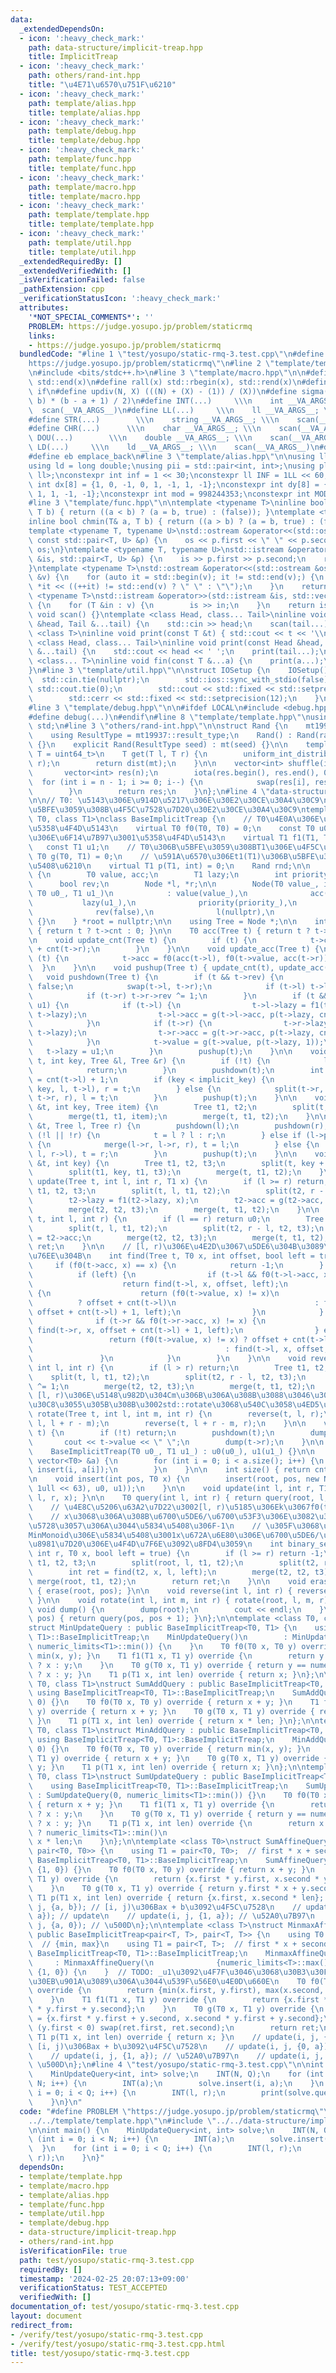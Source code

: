 ```yaml
---
data:
  _extendedDependsOn:
  - icon: ':heavy_check_mark:'
    path: data-structure/implicit-treap.hpp
    title: ImplicitTreap
  - icon: ':heavy_check_mark:'
    path: others/rand-int.hpp
    title: "\u4E71\u6570\u751F\u6210"
  - icon: ':heavy_check_mark:'
    path: template/alias.hpp
    title: template/alias.hpp
  - icon: ':heavy_check_mark:'
    path: template/debug.hpp
    title: template/debug.hpp
  - icon: ':heavy_check_mark:'
    path: template/func.hpp
    title: template/func.hpp
  - icon: ':heavy_check_mark:'
    path: template/macro.hpp
    title: template/macro.hpp
  - icon: ':heavy_check_mark:'
    path: template/template.hpp
    title: template/template.hpp
  - icon: ':heavy_check_mark:'
    path: template/util.hpp
    title: template/util.hpp
  _extendedRequiredBy: []
  _extendedVerifiedWith: []
  _isVerificationFailed: false
  _pathExtension: cpp
  _verificationStatusIcon: ':heavy_check_mark:'
  attributes:
    '*NOT_SPECIAL_COMMENTS*': ''
    PROBLEM: https://judge.yosupo.jp/problem/staticrmq
    links:
    - https://judge.yosupo.jp/problem/staticrmq
  bundledCode: "#line 1 \"test/yosupo/static-rmq-3.test.cpp\"\n#define PROBLEM \"\
    https://judge.yosupo.jp/problem/staticrmq\"\n#line 2 \"template/template.hpp\"\
    \n#include <bits/stdc++.h>\n#line 3 \"template/macro.hpp\"\n\n#define all(x) std::begin(x),\
    \ std::end(x)\n#define rall(x) std::rbegin(x), std::rend(x)\n#define elif else\
    \ if\n#define updiv(N, X) (((N) + (X) - (1)) / (X))\n#define sigma(a, b) ((a +\
    \ b) * (b - a + 1) / 2)\n#define INT(...)     \\\n    int __VA_ARGS__; \\\n  \
    \  scan(__VA_ARGS__)\n#define LL(...)     \\\n    ll __VA_ARGS__; \\\n    scan(__VA_ARGS__)\n\
    #define STR(...)        \\\n    string __VA_ARGS__; \\\n    scan(__VA_ARGS__)\n\
    #define CHR(...)      \\\n    char __VA_ARGS__; \\\n    scan(__VA_ARGS__)\n#define\
    \ DOU(...)        \\\n    double __VA_ARGS__; \\\n    scan(__VA_ARGS__)\n#define\
    \ LD(...)     \\\n    ld __VA_ARGS__; \\\n    scan(__VA_ARGS__)\n#define pb push_back\n\
    #define eb emplace_back\n#line 3 \"template/alias.hpp\"\n\nusing ll = long long;\n\
    using ld = long double;\nusing pii = std::pair<int, int>;\nusing pll = std::pair<ll,\
    \ ll>;\nconstexpr int inf = 1 << 30;\nconstexpr ll INF = 1LL << 60;\nconstexpr\
    \ int dx[8] = {1, 0, -1, 0, 1, -1, 1, -1};\nconstexpr int dy[8] = {0, 1, 0, -1,\
    \ 1, 1, -1, -1};\nconstexpr int mod = 998244353;\nconstexpr int MOD = 1e9 + 7;\n\
    #line 3 \"template/func.hpp\"\n\ntemplate <typename T>\ninline bool chmax(T& a,\
    \ T b) { return ((a < b) ? (a = b, true) : (false)); }\ntemplate <typename T>\n\
    inline bool chmin(T& a, T b) { return ((a > b) ? (a = b, true) : (false)); }\n\
    template <typename T, typename U>\nstd::ostream &operator<<(std::ostream &os,\
    \ const std::pair<T, U> &p) {\n    os << p.first << \" \" << p.second;\n    return\
    \ os;\n}\ntemplate <typename T, typename U>\nstd::istream &operator>>(std::istream\
    \ &is, std::pair<T, U> &p) {\n    is >> p.first >> p.second;\n    return is;\n\
    }\ntemplate <typename T>\nstd::ostream &operator<<(std::ostream &os, const std::vector<T>\
    \ &v) {\n    for (auto it = std::begin(v); it != std::end(v);) {\n        os <<\
    \ *it << ((++it) != std::end(v) ? \" \" : \"\");\n    }\n    return os;\n}\ntemplate\
    \ <typename T>\nstd::istream &operator>>(std::istream &is, std::vector<T> &v)\
    \ {\n    for (T &in : v) {\n        is >> in;\n    }\n    return is;\n}\ninline\
    \ void scan() {}\ntemplate <class Head, class... Tail>\ninline void scan(Head\
    \ &head, Tail &...tail) {\n    std::cin >> head;\n    scan(tail...);\n}\ntemplate\
    \ <class T>\ninline void print(const T &t) { std::cout << t << '\\n'; }\ntemplate\
    \ <class Head, class... Tail>\ninline void print(const Head &head, const Tail\
    \ &...tail) {\n    std::cout << head << ' ';\n    print(tail...);\n}\ntemplate\
    \ <class... T>\ninline void fin(const T &...a) {\n    print(a...);\n    exit(0);\n\
    }\n#line 3 \"template/util.hpp\"\n\nstruct IOSetup {\n    IOSetup() {\n      \
    \  std::cin.tie(nullptr);\n        std::ios::sync_with_stdio(false);\n       \
    \ std::cout.tie(0);\n        std::cout << std::fixed << std::setprecision(12);\n\
    \        std::cerr << std::fixed << std::setprecision(12);\n    }\n} IOSetup;\n\
    #line 3 \"template/debug.hpp\"\n\n#ifdef LOCAL\n#include <debug.hpp>\n#else\n\
    #define debug(...)\n#endif\n#line 8 \"template/template.hpp\"\nusing namespace\
    \ std;\n#line 3 \"others/rand-int.hpp\"\n\nstruct Rand {\n    mt19937 mt;\n\n\
    \    using ResultType = mt19937::result_type;\n    Rand() : Rand(random_device()())\
    \ {}\n    explicit Rand(ResultType seed) : mt(seed) {}\n\n    template <typename\
    \ T = uint64_t>\n    T get(T l, T r) {\n        uniform_int_distribution<T> dist(l,\
    \ r);\n        return dist(mt);\n    }\n\n    vector<int> shuffle(int n) {\n \
    \       vector<int> res(n);\n        iota(res.begin(), res.end(), 0);\n      \
    \  for (int i = n - 1; i >= 0; i--) {\n            swap(res[i], res[get(0, i)]);\n\
    \        }\n        return res;\n    }\n};\n#line 4 \"data-structure/implicit-treap.hpp\"\
    \n\n// T0: \u5143\u306E\u914D\u5217\u306E\u30E2\u30CE\u30A4\u30C9\n// T1: T0\u306B\
    \u5BFE\u3059\u308B\u4F5C\u7528\u7D20\u30E2\u30CE\u30A4\u30C9\ntemplate <class\
    \ T0, class T1>\nclass BaseImplicitTreap {\n    // T0\u4E0A\u306E\u6F14\u7B97\u3001\
    \u5358\u4F4D\u5143\n    virtual T0 f0(T0, T0) = 0;\n    const T0 u0;\n    // T1\u4E0A\
    \u306E\u6F14\u7B97\u3001\u5358\u4F4D\u5143\n    virtual T1 f1(T1, T1) = 0;\n \
    \   const T1 u1;\n    // T0\u306B\u5BFE\u3059\u308BT1\u306E\u4F5C\u7528\n    virtual\
    \ T0 g(T0, T1) = 0;\n    // \u591A\u6570\u306Et1(T1)\u306B\u5BFE\u3059\u308Bf1\u306E\
    \u5408\u6210\n    virtual T1 p(T1, int) = 0;\n    Rand rnd;\n\n    struct Node\
    \ {\n        T0 value, acc;\n        T1 lazy;\n        int priority, cnt;\n  \
    \      bool rev;\n        Node *l, *r;\n\n        Node(T0 value_, int priority_,\
    \ T0 u0_, T1 u1_)\n            : value(value_),\n              acc(u0_),\n   \
    \           lazy(u1_),\n              priority(priority_),\n              cnt(1),\n\
    \              rev(false),\n              l(nullptr),\n              r(nullptr)\
    \ {}\n    } *root = nullptr;\n\n    using Tree = Node *;\n\n    int cnt(Tree t)\
    \ { return t ? t->cnt : 0; }\n\n    T0 acc(Tree t) { return t ? t->acc : u0; }\n\
    \n    void update_cnt(Tree t) {\n        if (t) {\n            t->cnt = 1 + cnt(t->l)\
    \ + cnt(t->r);\n        }\n    }\n\n    void update_acc(Tree t) {\n        if\
    \ (t) {\n            t->acc = f0(acc(t->l), f0(t->value, acc(t->r)));\n      \
    \  }\n    }\n\n    void pushup(Tree t) { update_cnt(t), update_acc(t); }\n\n \
    \   void pushdown(Tree t) {\n        if (t && t->rev) {\n            t->rev =\
    \ false;\n            swap(t->l, t->r);\n            if (t->l) t->l->rev ^= 1;\n\
    \            if (t->r) t->r->rev ^= 1;\n        }\n        if (t && t->lazy !=\
    \ u1) {\n            if (t->l) {\n                t->l->lazy = f1(t->l->lazy,\
    \ t->lazy);\n                t->l->acc = g(t->l->acc, p(t->lazy, cnt(t->l)));\n\
    \            }\n            if (t->r) {\n                t->r->lazy = f1(t->r->lazy,\
    \ t->lazy);\n                t->r->acc = g(t->r->acc, p(t->lazy, cnt(t->r)));\n\
    \            }\n            t->value = g(t->value, p(t->lazy, 1));\n         \
    \   t->lazy = u1;\n        }\n        pushup(t);\n    }\n\n    void split(Tree\
    \ t, int key, Tree &l, Tree &r) {\n        if (!t) {\n            l = r = nullptr;\n\
    \            return;\n        }\n        pushdown(t);\n        int implicit_key\
    \ = cnt(t->l) + 1;\n        if (key < implicit_key) {\n            split(t->l,\
    \ key, l, t->l), r = t;\n        } else {\n            split(t->r, key - implicit_key,\
    \ t->r, r), l = t;\n        }\n        pushup(t);\n    }\n\n    void insert(Tree\
    \ &t, int key, Tree item) {\n        Tree t1, t2;\n        split(t, key, t1, t2);\n\
    \        merge(t1, t1, item);\n        merge(t, t1, t2);\n    }\n\n    void merge(Tree\
    \ &t, Tree l, Tree r) {\n        pushdown(l);\n        pushdown(r);\n        if\
    \ (!l || !r) {\n            t = l ? l : r;\n        } else if (l->priority > r->priority)\
    \ {\n            merge(l->r, l->r, r), t = l;\n        } else {\n            merge(r->l,\
    \ l, r->l), t = r;\n        }\n        pushup(t);\n    }\n\n    void erase(Tree\
    \ &t, int key) {\n        Tree t1, t2, t3;\n        split(t, key + 1, t1, t2);\n\
    \        split(t1, key, t1, t3);\n        merge(t, t1, t2);\n    }\n\n    void\
    \ update(Tree t, int l, int r, T1 x) {\n        if (l >= r) return;\n        Tree\
    \ t1, t2, t3;\n        split(t, l, t1, t2);\n        split(t2, r - l, t2, t3);\n\
    \        t2->lazy = f1(t2->lazy, x);\n        t2->acc = g(t2->acc, p(x, cnt(t2)));\n\
    \        merge(t2, t2, t3);\n        merge(t, t1, t2);\n    }\n\n    T0 query(Tree\
    \ t, int l, int r) {\n        if (l == r) return u0;\n        Tree t1, t2, t3;\n\
    \        split(t, l, t1, t2);\n        split(t2, r - l, t2, t3);\n        T0 ret\
    \ = t2->acc;\n        merge(t2, t2, t3);\n        merge(t, t1, t2);\n        return\
    \ ret;\n    }\n\n    // [l, r)\u306E\u4E2D\u3067\u5DE6\u304B\u3089\u4F55\u756A\
    \u76EE\u304B\n    int find(Tree t, T0 x, int offset, bool left = true) {\n   \
    \     if (f0(t->acc, x) == x) {\n            return -1;\n        } else {\n  \
    \          if (left) {\n                if (t->l && f0(t->l->acc, x) != x) {\n\
    \                    return find(t->l, x, offset, left);\n                } else\
    \ {\n                    return (f0(t->value, x) != x)\n                     \
    \          ? offset + cnt(t->l)\n                               : find(t->r, x,\
    \ offset + cnt(t->l) + 1, left);\n                }\n            } else {\n  \
    \              if (t->r && f0(t->r->acc, x) != x) {\n                    return\
    \ find(t->r, x, offset + cnt(t->l) + 1, left);\n                } else {\n   \
    \                 return (f0(t->value, x) != x) ? offset + cnt(t->l)\n       \
    \                                           : find(t->l, x, offset, left);\n \
    \               }\n            }\n        }\n    }\n\n    void reverse(Tree t,\
    \ int l, int r) {\n        if (l > r) return;\n        Tree t1, t2, t3;\n    \
    \    split(t, l, t1, t2);\n        split(t2, r - l, t2, t3);\n        t2->rev\
    \ ^= 1;\n        merge(t2, t2, t3);\n        merge(t, t1, t2);\n    }\n\n    //\
    \ [l, r)\u306E\u5148\u982D\u304Cm\u306B\u306A\u308B\u3088\u3046\u306B\u30B7\u30D5\
    \u30C8\u3055\u305B\u308B\u3002std::rotate\u3068\u540C\u3058\u4ED5\u69D8\n    void\
    \ rotate(Tree t, int l, int m, int r) {\n        reverse(t, l, r);\n        reverse(t,\
    \ l, l + r - m);\n        reverse(t, l + r - m, r);\n    }\n\n    void dump(Tree\
    \ t) {\n        if (!t) return;\n        pushdown(t);\n        dump(t->l);\n \
    \       cout << t->value << \" \";\n        dump(t->r);\n    }\n\n   public:\n\
    \    BaseImplicitTreap(T0 u0_, T1 u1_) : u0(u0_), u1(u1_) {}\n\n    void set_by_vector(const\
    \ vector<T0> &a) {\n        for (int i = 0; i < a.size(); i++) {\n           \
    \ insert(i, a[i]);\n        }\n    }\n\n    int size() { return cnt(root); }\n\
    \n    void insert(int pos, T0 x) {\n        insert(root, pos, new Node(x, rnd.get(0ull,\
    \ 1ull << 63), u0, u1));\n    }\n\n    void update(int l, int r, T1 x) { update(root,\
    \ l, r, x); }\n\n    T0 query(int l, int r) { return query(root, l, r); }\n\n\
    \    // \u4E8C\u5206\u63A2\u7D22\u3002[l, r)\u5185\u306Ek\u3067f0(tr[k], x) !=\n\
    \    // x\u3068\u306A\u308B\u6700\u5DE6/\u6700\u53F3\u306E\u3082\u306E\u3002\u5B58\
    \u5728\u3057\u306A\u3044\u5834\u5408\u306F-1\n    // \u305F\u3068\u3048\u3070\
    MinMonoid\u306E\u5834\u5408\u3001x\u672A\u6E80\u306E\u6700\u5DE6/\u6700\u53F3\u306E\
    \u8981\u7D20\u306E\u4F4D\u7F6E\u3092\u8FD4\u3059\n    int binary_search(int l,\
    \ int r, T0 x, bool left = true) {\n        if (l >= r) return -1;\n        Tree\
    \ t1, t2, t3;\n        split(root, l, t1, t2);\n        split(t2, r - l, t2, t3);\n\
    \        int ret = find(t2, x, l, left);\n        merge(t2, t2, t3);\n       \
    \ merge(root, t1, t2);\n        return ret;\n    }\n\n    void erase(int pos)\
    \ { erase(root, pos); }\n\n    void reverse(int l, int r) { reverse(root, l, r);\
    \ }\n\n    void rotate(int l, int m, int r) { rotate(root, l, m, r); }\n\n   \
    \ void dump() {\n        dump(root);\n        cout << endl;\n    }\n\n    T0 operator[](int\
    \ pos) { return query(pos, pos + 1); }\n};\n\ntemplate <class T0, class T1>\n\
    struct MinUpdateQuery : public BaseImplicitTreap<T0, T1> {\n    using BaseImplicitTreap<T0,\
    \ T1>::BaseImplicitTreap;\n    MinUpdateQuery()\n        : MinUpdateQuery(numeric_limits<T0>::max(),\
    \ numeric_limits<T1>::min()) {\n    }\n    T0 f0(T0 x, T0 y) override { return\
    \ min(x, y); }\n    T1 f1(T1 x, T1 y) override {\n        return y == numeric_limits<T1>::min()\
    \ ? x : y;\n    }\n    T0 g(T0 x, T1 y) override { return y == numeric_limits<T1>::min()\
    \ ? x : y; }\n    T1 p(T1 x, int len) override { return x; }\n};\n\ntemplate <class\
    \ T0, class T1>\nstruct SumAddQuery : public BaseImplicitTreap<T0, T1> {\n   \
    \ using BaseImplicitTreap<T0, T1>::BaseImplicitTreap;\n    SumAddQuery() : SumAddQuery(0,\
    \ 0) {}\n    T0 f0(T0 x, T0 y) override { return x + y; }\n    T1 f1(T1 x, T1\
    \ y) override { return x + y; }\n    T0 g(T0 x, T1 y) override { return x + y;\
    \ }\n    T1 p(T1 x, int len) override { return x * len; }\n};\n\ntemplate <class\
    \ T0, class T1>\nstruct MinAddQuery : public BaseImplicitTreap<T0, T1> {\n   \
    \ using BaseImplicitTreap<T0, T1>::BaseImplicitTreap;\n    MinAddQuery() : MinAddQuery(numeric_limits<T0>::max(),\
    \ 0) {}\n    T0 f0(T0 x, T0 y) override { return min(x, y); }\n    T1 f1(T1 x,\
    \ T1 y) override { return x + y; }\n    T0 g(T0 x, T1 y) override { return x +\
    \ y; }\n    T1 p(T1 x, int len) override { return x; }\n};\n\ntemplate <class\
    \ T0, class T1>\nstruct SumUpdateQuery : public BaseImplicitTreap<T0, T1> {\n\
    \    using BaseImplicitTreap<T0, T1>::BaseImplicitTreap;\n    SumUpdateQuery()\
    \ : SumUpdateQuery(0, numeric_limits<T1>::min()) {}\n    T0 f0(T0 x, T0 y) override\
    \ { return x + y; }\n    T1 f1(T1 x, T1 y) override {\n        return y == numeric_limits<T1>::min()\
    \ ? x : y;\n    }\n    T0 g(T0 x, T1 y) override { return y == numeric_limits<T1>::min()\
    \ ? x : y; }\n    T1 p(T1 x, int len) override {\n        return x == numeric_limits<T1>::min()\
    \ ? numeric_limits<T1>::min()\n                                              :\
    \ x * len;\n    }\n};\n\ntemplate <class T0>\nstruct SumAffineQuery : public BaseImplicitTreap<T0,\
    \ pair<T0, T0>> {\n    using T1 = pair<T0, T0>;  // first * x + second\n    using\
    \ BaseImplicitTreap<T0, T1>::BaseImplicitTreap;\n    SumAffineQuery() : SumAffineQuery(0,\
    \ {1, 0}) {}\n    T0 f0(T0 x, T0 y) override { return x + y; }\n    T1 f1(T1 x,\
    \ T1 y) override {\n        return {x.first * y.first, x.second * y.first + y.second};\n\
    \    }\n    T0 g(T0 x, T1 y) override { return y.first * x + y.second; }\n   \
    \ T1 p(T1 x, int len) override { return {x.first, x.second * len}; }\n    // update(i,\
    \ j, {a, b}); // [i, j)\u306Bax + b\u3092\u4F5C\u7528\n    // update(i, j, {0,\
    \ a}); // update\n    // update(i, j, {1, a}); // \u52A0\u7B97\n    // update(i,\
    \ j, {a, 0}); // \u500D\n};\n\ntemplate <class T>\nstruct MinmaxAffineQuery :\
    \ public BaseImplicitTreap<pair<T, T>, pair<T, T>> {\n    using T0 = pair<T, T>;\
    \  // {min, max}\n    using T1 = pair<T, T>;  // first * x + second\n    using\
    \ BaseImplicitTreap<T0, T1>::BaseImplicitTreap;\n    MinmaxAffineQuery()\n   \
    \     : MinmaxAffineQuery(\n              {numeric_limits<T>::max(), -numeric_limits<T>::max()},\
    \ {1, 0}) {\n    }  // TODO: _u1\u3092\u4F7F\u3046\u3068\u30B3\u30F3\u30D1\u30A4\
    \u30EB\u901A\u3089\u306A\u3044\u539F\u56E0\u4E0D\u660E\n    T0 f0(T0 x, T0 y)\
    \ override {\n        return {min(x.first, y.first), max(x.second, y.second)};\n\
    \    }\n    T1 f1(T1 x, T1 y) override {\n        return {x.first * y.first, x.second\
    \ * y.first + y.second};\n    }\n    T0 g(T0 x, T1 y) override {\n        T0 ret\
    \ = {x.first * y.first + y.second, x.second * y.first + y.second};\n        if\
    \ (y.first < 0) swap(ret.first, ret.second);\n        return ret;\n    }\n   \
    \ T1 p(T1 x, int len) override { return x; }\n    // update(i, j, {a, b}); //\
    \ [i, j)\u306Bax + b\u3092\u4F5C\u7528\n    // update(i, j, {0, a}); // update\n\
    \    // update(i, j, {1, a}); // \u52A0\u7B97\n    // update(i, j, {a, 0}); //\
    \ \u500D\n};\n#line 4 \"test/yosupo/static-rmq-3.test.cpp\"\n\nint main() {\n\
    \    MinUpdateQuery<int, int> solve;\n    INT(N, Q);\n    for (int i = 0; i <\
    \ N; i++) {\n        INT(a);\n        solve.insert(i, a);\n    }\n    for (int\
    \ i = 0; i < Q; i++) {\n        INT(l, r);\n        print(solve.query(l, r));\n\
    \    }\n}\n"
  code: "#define PROBLEM \"https://judge.yosupo.jp/problem/staticrmq\"\n#include \"\
    ../../template/template.hpp\"\n#include \"../../data-structure/implicit-treap.hpp\"\
    \n\nint main() {\n    MinUpdateQuery<int, int> solve;\n    INT(N, Q);\n    for\
    \ (int i = 0; i < N; i++) {\n        INT(a);\n        solve.insert(i, a);\n  \
    \  }\n    for (int i = 0; i < Q; i++) {\n        INT(l, r);\n        print(solve.query(l,\
    \ r));\n    }\n}"
  dependsOn:
  - template/template.hpp
  - template/macro.hpp
  - template/alias.hpp
  - template/func.hpp
  - template/util.hpp
  - template/debug.hpp
  - data-structure/implicit-treap.hpp
  - others/rand-int.hpp
  isVerificationFile: true
  path: test/yosupo/static-rmq-3.test.cpp
  requiredBy: []
  timestamp: '2024-02-25 20:07:13+09:00'
  verificationStatus: TEST_ACCEPTED
  verifiedWith: []
documentation_of: test/yosupo/static-rmq-3.test.cpp
layout: document
redirect_from:
- /verify/test/yosupo/static-rmq-3.test.cpp
- /verify/test/yosupo/static-rmq-3.test.cpp.html
title: test/yosupo/static-rmq-3.test.cpp
---
```

